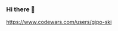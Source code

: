 ### Hi there 👋
<!--
[![gipo-ski GitHub stats](https://github-readme-stats.vercel.app/api?username=gipo-ski)](https://github.com/gipo-ski/github-readme-stats)
I'm curently working on...
-->
<a>https://www.codewars.com/users/gipo-ski</a>





<!--
**gipo-ski/gipo-ski** is a ✨ _special_ ✨ repository because its `README.md` (this file) appears on your GitHub profile.

Here are some ideas to get you started:

- 🔭 I’m currently working on ...
- 🌱 I’m currently learning ...
- 👯 I’m looking to collaborate on ...
- 🤔 I’m looking for help with ...
- 💬 Ask me about ...
- 📫 How to reach me: ...
- 😄 Pronouns: ...
- ⚡ Fun fact: ...
-->
<!--
[![gipo-ski GitHub stats](https://github-readme-stats.vercel.app/api?username=gipo-ski)](https://github.com/gipo-ski/github-readme-stats)
-->
